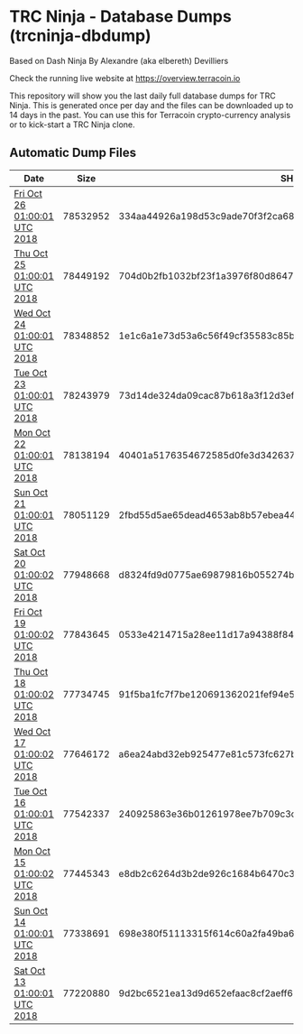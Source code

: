 # TRC Ninja - Database Dumps (trcninja-dbdump)
Based on Dash Ninja By Alexandre (aka elbereth) Devilliers

Check the running live website at https://overview.terracoin.io

This repository will show you the last daily full database dumps for TRC Ninja. This is generated once per day and the files can be downloaded up to 14 days in the past.
You can use this for Terracoin crypto-currency analysis or to kick-start a TRC Ninja clone.


## Automatic Dump Files
| Date | Size | SHA256 |
|--|--|--|
| [Fri Oct 26 01:00:01 UTC 2018](https://transfer.sh/FOx7v/trcninja-dbdump-20181026010001.tar.bz2) | 78532952 | 334aa44926a198d53c9ade70f3f2ca68c6ca56a1ba085bd5b99144ac335d87b0 | 
| [Thu Oct 25 01:00:01 UTC 2018](https://transfer.sh/L6Zy5/trcninja-dbdump-20181025010001.tar.bz2) | 78449192 | 704d0b2fb1032bf23f1a3976f80d8647a6ee1c72990a5491345220b4817ffe65 | 
| [Wed Oct 24 01:00:01 UTC 2018](https://transfer.sh/8z3Ic/trcninja-dbdump-20181024010001.tar.bz2) | 78348852 | 1e1c6a1e73d53a6c56f49cf35583c85b23f16d6d2655e6af31977c17a223dd7a | 
| [Tue Oct 23 01:00:01 UTC 2018](https://transfer.sh/vND98/trcninja-dbdump-20181023010001.tar.bz2) | 78243979 | 73d14de324da09cac87b618a3f12d3efcacb729ea53b52eedac0bc6fd4d22358 | 
| [Mon Oct 22 01:00:01 UTC 2018](https://transfer.sh/AVIFt/trcninja-dbdump-20181022010001.tar.bz2) | 78138194 | 40401a5176354672585d0fe3d34263731e9f68de31ab31cc3a59657af05ce68a | 
| [Sun Oct 21 01:00:01 UTC 2018](https://transfer.sh/109h83/trcninja-dbdump-20181021010001.tar.bz2) | 78051129 | 2fbd55d5ae65dead4653ab8b57ebea44642c70bf8a4c90930ec29ab37991bbd9 | 
| [Sat Oct 20 01:00:02 UTC 2018](https://transfer.sh/7v3UB/trcninja-dbdump-20181020010001.tar.bz2) | 77948668 | d8324fd9d0775ae69879816b055274b87b79ad267a3dee23afc226206f873009 | 
| [Fri Oct 19 01:00:02 UTC 2018](https://transfer.sh/HkTxS/trcninja-dbdump-20181019010002.tar.bz2) | 77843645 | 0533e4214715a28ee11d17a94388f845fc0ff655a56aa60a38842b7f3ba3e996 | 
| [Thu Oct 18 01:00:02 UTC 2018](https://transfer.sh/SJqY3/trcninja-dbdump-20181018010002.tar.bz2) | 77734745 | 91f5ba1fc7f7be120691362021fef94e50f6aa5dec4aef440c72a43c7fe90ccd | 
| [Wed Oct 17 01:00:02 UTC 2018](https://transfer.sh/vO4Zo/trcninja-dbdump-20181017010002.tar.bz2) | 77646172 | a6ea24abd32eb925477e81c573fc627b0d3d46c2a16621f158511dfb637545e6 | 
| [Tue Oct 16 01:00:01 UTC 2018](https://transfer.sh/nG4ap/trcninja-dbdump-20181016010001.tar.bz2) | 77542337 | 240925863e36b01261978ee7b709c3c41c1ad8deaa4877017a23f04421f6ad78 | 
| [Mon Oct 15 01:00:02 UTC 2018](https://transfer.sh/s0qsC/trcninja-dbdump-20181015010002.tar.bz2) | 77445343 | e8db2c6264d3b2de926c1684b6470c3e54a9ce21892fa3e2e26e398207c77391 | 
| [Sun Oct 14 01:00:01 UTC 2018](https://transfer.sh/tifcs/trcninja-dbdump-20181014010001.tar.bz2) | 77338691 | 698e380f51113315f614c60a2fa49ba6658a6f7b95165ad274e57c702e78612a | 
| [Sat Oct 13 01:00:01 UTC 2018](https://transfer.sh/b8Mb7/trcninja-dbdump-20181013010001.tar.bz2) | 77220880 | 9d2bc6521ea13d9d652efaac8cf2aeff68a9563da9d8b14d1b9cf485ff03d5c1 | 

